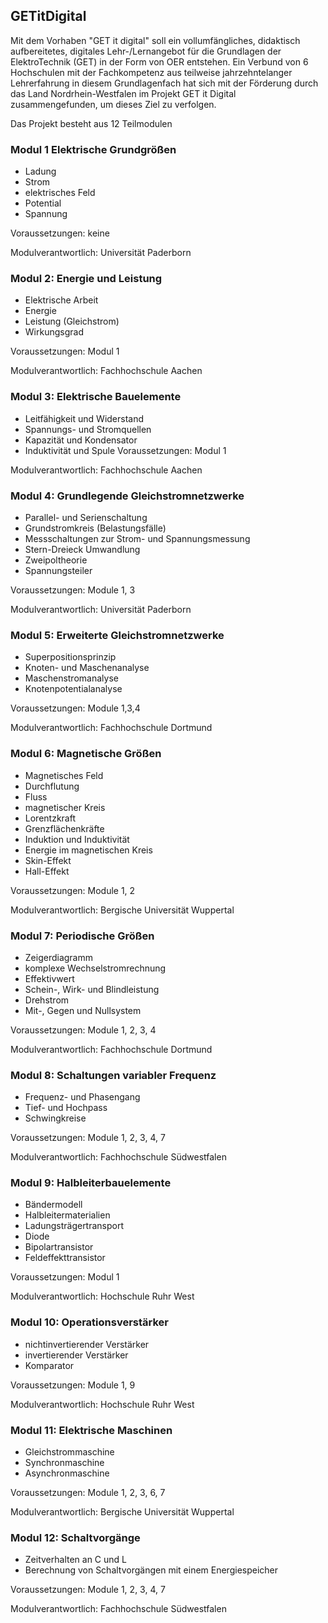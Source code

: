 ## GETitDigital

Mit dem Vorhaben "GET it digital" soll ein vollumfängliches, didaktisch aufbereitetes, digitales Lehr-/Lernangebot für die Grundlagen der ElektroTechnik  (GET) in der Form von OER entstehen. Ein Verbund von 6 Hochschulen mit der Fachkompetenz aus teilweise jahrzehntelanger Lehrerfahrung in diesem Grundlagenfach hat sich mit der Förderung durch das Land Nordrhein-Westfalen im Projekt GET it Digital zusammengefunden, um dieses Ziel zu verfolgen. 

Das Projekt besteht aus 12 Teilmodulen

### Modul 1 Elektrische Grundgrößen
- Ladung
- Strom
- elektrisches Feld
- Potential
- Spannung

Voraussetzungen: keine		

Modulverantwortlich: Universität Paderborn

### Modul 2: Energie und Leistung
- Elektrische Arbeit
- Energie
- Leistung (Gleichstrom)
- Wirkungsgrad

Voraussetzungen: Modul 1 			

Modulverantwortlich: Fachhochschule Aachen

### Modul 3: Elektrische Bauelemente
- Leitfähigkeit und Widerstand
- Spannungs- und Stromquellen
- Kapazität und Kondensator
- Induktivität und Spule
Voraussetzungen: Modul 1

Modulverantwortlich: Fachhochschule Aachen

### Modul 4: Grundlegende Gleichstromnetzwerke
- Parallel- und Serienschaltung
- Grundstromkreis (Belastungsfälle)
- Messschaltungen zur Strom- und Spannungsmessung
- Stern-Dreieck Umwandlung
- Zweipoltheorie
- Spannungsteiler

Voraussetzungen: Module 1, 3 			

Modulverantwortlich: Universität Paderborn

### Modul 5: Erweiterte Gleichstromnetzwerke
- Superpositionsprinzip
- Knoten- und Maschenanalyse
- Maschenstromanalyse
- Knotenpotentialanalyse

Voraussetzungen: Module 1,3,4 		

Modulverantwortlich: Fachhochschule Dortmund

### Modul 6: Magnetische Größen
- Magnetisches Feld
- Durchflutung
- Fluss
- magnetischer Kreis
- Lorentzkraft
- Grenzflächenkräfte
- Induktion und Induktivität
- Energie im magnetischen Kreis
- Skin-Effekt
- Hall-Effekt

Voraussetzungen: Module 1, 2 			

Modulverantwortlich: Bergische Universität Wuppertal

### Modul 7: Periodische Größen
- Zeigerdiagramm
- komplexe Wechselstromrechnung
- Effektivwert
- Schein-, Wirk- und Blindleistung
- Drehstrom
- Mit-, Gegen und Nullsystem

Voraussetzungen: Module 1, 2, 3, 4

Modulverantwortlich: Fachhochschule Dortmund

### Modul 8: Schaltungen variabler Frequenz
- Frequenz- und Phasengang
- Tief- und Hochpass
- Schwingkreise
  
Voraussetzungen: Module 1, 2, 3, 4, 7

Modulverantwortlich: Fachhochschule Südwestfalen

### Modul 9: Halbleiterbauelemente
- Bändermodell
- Halbleitermaterialien
- Ladungsträgertransport
- Diode
- Bipolartransistor
- Feldeffekttransistor
  
Voraussetzungen: Modul 1

Modulverantwortlich: Hochschule Ruhr West

### Modul 10: Operationsverstärker
- nichtinvertierender Verstärker
- invertierender Verstärker
- Komparator
  
Voraussetzungen: Module 1, 9

Modulverantwortlich: Hochschule Ruhr West

### Modul 11: Elektrische Maschinen
- Gleichstrommaschine
- Synchronmaschine
- Asynchronmaschine

Voraussetzungen: Module 1, 2, 3, 6, 7 		

Modulverantwortlich: Bergische Universität Wuppertal

### Modul 12: Schaltvorgänge
- Zeitverhalten an C und L
- Berechnung von Schaltvorgängen mit einem Energiespeicher

Voraussetzungen: Module 1, 2, 3, 4, 7 		

Modulverantwortlich: Fachhochschule Südwestfalen
